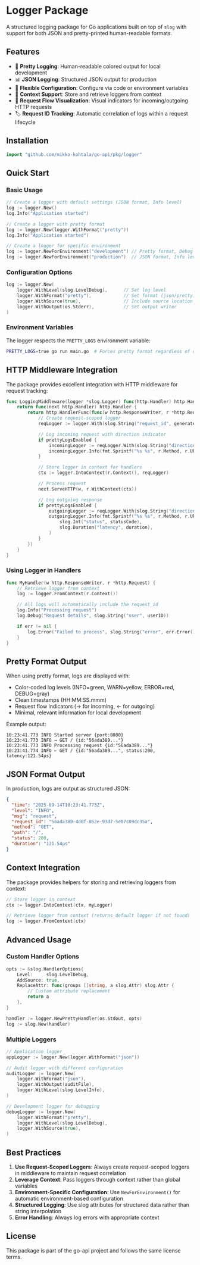 # Logger Package

A structured logging package for Go applications built on top of `slog` with support for both JSON and pretty-printed human-readable formats.

## Features

- 🎨 **Pretty Logging**: Human-readable colored output for local development
- 📊 **JSON Logging**: Structured JSON output for production
- 🔧 **Flexible Configuration**: Configure via code or environment variables
- 🎯 **Context Support**: Store and retrieve loggers from context
- 🚦 **Request Flow Visualization**: Visual indicators for incoming/outgoing HTTP requests
- 🏷️ **Request ID Tracking**: Automatic correlation of logs within a request lifecycle

## Installation

```go
import "github.com/mikko-kohtala/go-api/pkg/logger"
```

## Quick Start

### Basic Usage

```go
// Create a logger with default settings (JSON format, Info level)
log := logger.New()
log.Info("Application started")

// Create a logger with pretty format
log := logger.New(logger.WithFormat("pretty"))
log.Info("Application started")

// Create a logger for specific environment
log := logger.NewForEnvironment("development") // Pretty format, Debug level
log := logger.NewForEnvironment("production")  // JSON format, Info level
```

### Configuration Options

```go
log := logger.New(
    logger.WithLevel(slog.LevelDebug),      // Set log level
    logger.WithFormat("pretty"),            // Set format (json/pretty)
    logger.WithSource(true),                // Include source location
    logger.WithOutput(os.Stderr),           // Set output writer
)
```

### Environment Variables

The logger respects the `PRETTY_LOGS` environment variable:

```bash
PRETTY_LOGS=true go run main.go  # Forces pretty format regardless of config
```

## HTTP Middleware Integration

The package provides excellent integration with HTTP middleware for request tracking:

```go
func LoggingMiddleware(logger *slog.Logger) func(http.Handler) http.Handler {
    return func(next http.Handler) http.Handler {
        return http.HandlerFunc(func(w http.ResponseWriter, r *http.Request) {
            // Create request-scoped logger
            reqLogger := logger.With(slog.String("request_id", generateRequestID()))

            // Log incoming request with direction indicator
            if prettyLogsEnabled {
                incomingLogger := reqLogger.With(slog.String("direction", "incoming"))
                incomingLogger.Info(fmt.Sprintf("%s %s", r.Method, r.URL.Path))
            }

            // Store logger in context for handlers
            ctx := logger.IntoContext(r.Context(), reqLogger)

            // Process request
            next.ServeHTTP(w, r.WithContext(ctx))

            // Log outgoing response
            if prettyLogsEnabled {
                outgoingLogger := reqLogger.With(slog.String("direction", "outgoing"))
                outgoingLogger.Info(fmt.Sprintf("%s %s", r.Method, r.URL.Path),
                    slog.Int("status", statusCode),
                    slog.Duration("latency", duration),
                )
            }
        })
    }
}
```

### Using Logger in Handlers

```go
func MyHandler(w http.ResponseWriter, r *http.Request) {
    // Retrieve logger from context
    log := logger.FromContext(r.Context())

    // All logs will automatically include the request_id
    log.Info("Processing request")
    log.Debug("Request details", slog.String("user", userID))

    if err != nil {
        log.Error("Failed to process", slog.String("error", err.Error()))
    }
}
```

## Pretty Format Output

When using pretty format, logs are displayed with:
- Color-coded log levels (INFO=green, WARN=yellow, ERROR=red, DEBUG=gray)
- Clean timestamps (HH:MM:SS.mmm)
- Request flow indicators (→ for incoming, ← for outgoing)
- Minimal, relevant information for local development

Example output:
```
10:23:41.773 INFO Started server {port:8080}
10:23:41.773 INFO → GET / {id:"56ada389..."}
10:23:41.773 INFO Processing request {id:"56ada389..."}
10:23:41.774 INFO ← GET / {id:"56ada389...", status:200, latency:121.54µs}
```

## JSON Format Output

In production, logs are output as structured JSON:
```json
{
  "time": "2025-09-14T10:23:41.773Z",
  "level": "INFO",
  "msg": "request",
  "request_id": "56ada389-4d0f-862e-93d7-5e07c09dc35a",
  "method": "GET",
  "path": "/",
  "status": 200,
  "duration": "121.54µs"
}
```

## Context Integration

The package provides helpers for storing and retrieving loggers from context:

```go
// Store logger in context
ctx := logger.IntoContext(ctx, myLogger)

// Retrieve logger from context (returns default logger if not found)
log := logger.FromContext(ctx)
```

## Advanced Usage

### Custom Handler Options

```go
opts := &slog.HandlerOptions{
    Level:     slog.LevelDebug,
    AddSource: true,
    ReplaceAttr: func(groups []string, a slog.Attr) slog.Attr {
        // Custom attribute replacement
        return a
    },
}

handler := logger.NewPrettyHandler(os.Stdout, opts)
log := slog.New(handler)
```

### Multiple Loggers

```go
// Application logger
appLogger := logger.New(logger.WithFormat("json"))

// Audit logger with different configuration
auditLogger := logger.New(
    logger.WithFormat("json"),
    logger.WithOutput(auditFile),
    logger.WithLevel(slog.LevelInfo),
)

// Development logger for debugging
debugLogger := logger.New(
    logger.WithFormat("pretty"),
    logger.WithLevel(slog.LevelDebug),
    logger.WithSource(true),
)
```

## Best Practices

1. **Use Request-Scoped Loggers**: Always create request-scoped loggers in middleware to maintain request correlation
2. **Leverage Context**: Pass loggers through context rather than global variables
3. **Environment-Specific Configuration**: Use `NewForEnvironment()` for automatic environment-based configuration
4. **Structured Logging**: Use slog attributes for structured data rather than string interpolation
5. **Error Handling**: Always log errors with appropriate context

## License

This package is part of the go-api project and follows the same license terms.
